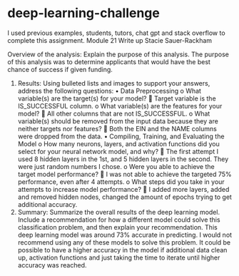 # deep-learning-challenge
I used previous examples, students, tutors, chat gpt and stack overflow to complete this assignment. Module 21 Write up 
Stacie Sauer-Rackham

Overview of the analysis: Explain the purpose of this analysis.
The purpose of this analysis was to determine applicants that would have the best chance of success if given funding.
1.	Results: Using bulleted lists and images to support your answers, address the following questions:
•	Data Preprocessing
o	What variable(s) are the target(s) for your model?
	Target variable is the IS_SUCCESSFUL column.
o	What variable(s) are the features for your model?
	All other columns that are not IS_SUCCESSFUL.
o	What variable(s) should be removed from the input data because they are neither targets nor features?
	Both the EIN and the NAME columns were dropped from the data.
•	Compiling, Training, and Evaluating the Model
o	How many neurons, layers, and activation functions did you select for your neural network model, and why?
	The first attempt I used 8 hidden layers in the 1st, and 5 hidden layers in the second. They were just random numbers I chose.
o	Were you able to achieve the target model performance?
	I was not able to achieve the targeted 75% performance, even after 4 attempts.
o	What steps did you take in your attempts to increase model performance?
	I added more layers, added and removed hidden nodes, changed the amount of epochs trying to get additional accuracy.
3.	Summary: Summarize the overall results of the deep learning model. Include a recommendation for how a different model could solve this classification problem, and then explain your recommendation.
This deep learning model was around 73% accurate in predicting. I would not recommend using any of these models to solve this problem. It could be possible to have a higher accuracy in the model if additional data clean up, activation functions and just taking the time to iterate until higher accuracy was reached.

